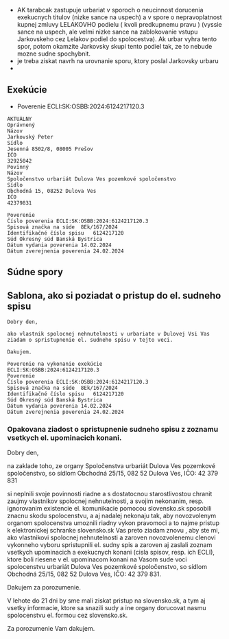 - AK tarabcak zastupuje urbariat v sporoch o neucinnost dorucenia exekucnych titulov (nizke sance na uspech) a v spore o nepravoplatnost kupnej zmluvy LELAKOVHO podielu ( kvoli predkupnemu pravu ) (vyssie sance na uspech, ale velmi nizke sance na zablokovanie vstupu Jarkovskeho cez Lelakov podiel do spolocestva). Ak urbar vyhra tento spor, potom okamzite Jarkovsky skupi tento podiel tak, ze to nebude mozne sudne spochybnit.
- je treba ziskat navrh na urovnanie sporu, ktory poslal Jarkovsky urbaru
- 
## Exekúcie

- Poverenie ECLI:SK:OSBB:2024:6124217120.3
```
AKTUÁLNY
Oprávnený
Názov
Jarkovský Peter
Sídlo
Jesenná 8502/8, 08005 Prešov
IČO
32925042
Povinný
Názov
Spoločenstvo urbariát Dulova Ves pozemkové spoločenstvo
Sídlo
Obchodná 15, 08252 Dulova Ves
IČO
42379831

Poverenie
Číslo poverenia	ECLI:SK:OSBB:2024:6124217120.3
Spisová značka na súde	8Ek/167/2024
Identifikačné číslo spisu	6124217120
Súd	Okresný súd Banská Bystrica
Dátum vydania poverenia	14.02.2024
Dátum zverejnenia poverenia	24.02.2024
```
  


## Súdne spory



## Sablona, ako si poziadat o pristup do el. sudneho spisu

```
Dobry den, 

ako vlastnik spolocnej nehnutelnosti v urbariate v Dulovej Vsi Vas ziadam o spristupnenie el. sudneho spisu v tejto veci.

Dakujem.

Poverenie na vykonanie exekúcie
ECLI:SK:OSBB:2024:6124217120.3
Poverenie
Číslo poverenia	ECLI:SK:OSBB:2024:6124217120.3
Spisová značka na súde	8Ek/167/2024
Identifikačné číslo spisu	6124217120
Súd	Okresný súd Banská Bystrica
Dátum vydania poverenia	14.02.2024
Dátum zverejnenia poverenia	24.02.2024
```

### Opakovana ziadost o spristupnenie sudneho spisu z zoznamu vsetkych el. upominacich konani.

Dobry den, 

na zaklade toho, ze organy Spoločenstva urbariát Dulova Ves pozemkové spoločenstvo, so sídlom Obchodná 25/15, 082 52 
Dulova Ves, IČO: 42 379 831

si neplnili svoje povinnosti riadne a s dostatocnou starostlivostou chranit zaujmy vlastnikov spolocnej nehnutelnosti, a svojim nekonanim, resp. ignorovanim existencie el. komunikacie pomocou slovensko.sk sposobili znacnu skodu spolocenstvu, a aj nadalej nekonaju tak, aby novozvolenym organom spolocenstva umoznili riadny vykon pravomoci a to najme pristup k elektronickej schranke slovensko.sk Vas preto ziadam znovu , aby ste mi, ako vlastnikovi spolocnej nehnutelnosti a zaroven novozvolenemu clenovi vykonneho vyboru spristupnili el. sudny spis a zaroven aj zaslali zoznam vsetkych upominacich a exekucnych konani (cisla spisov, resp. ich ECLI), ktore boli riesene v el. upominacom konani na Vasom sude voci spolocenstvu urbariát Dulova Ves pozemkové spoločenstvo, so sídlom Obchodná 25/15, 082 52 
Dulova Ves, IČO: 42 379 831.


Dakujem za porozumenie.


V lehote do 21 dni by sme mali ziskat pristup na slovensko.sk, a tym aj vsetky informacie, ktore sa snazili sudy a ine organy dorucovat nasmu spolocenstvu el. formou cez slovensko.sk.


Za porozumenie Vam dakujem.
